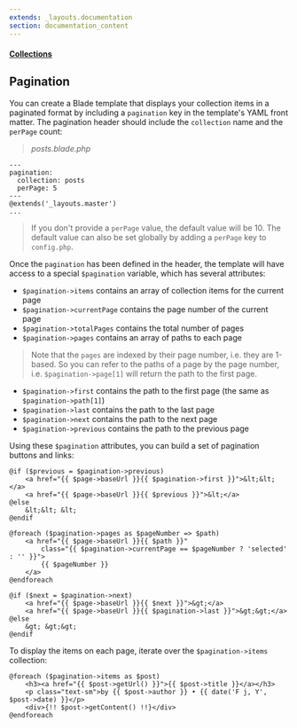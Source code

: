 ```yaml
---
extends: _layouts.documentation
section: documentation_content
---
```


#### [Collections](/docs/collections)
## Pagination

You can create a Blade template that displays your collection items in a paginated format by including a `pagination` key in the template's YAML front matter. The pagination header should include the `collection` name and the `perPage` count:


> _posts.blade.php_

```
---
pagination:
  collection: posts
  perPage: 5
---
@extends('_layouts.master')
...
```

> If you don't provide a `perPage` value, the default value will be 10. The default value can also be set globally by adding a `perPage` key to `config.php`.

Once the `pagination` has been defined in the header, the template will have access to a special `$pagination` variable, which has several attributes:

- `$pagination->items` contains an array of collection items for the current page
- `$pagination->currentPage` contains the page number of the current page
- `$pagination->totalPages` contains the total number of pages
- `$pagination->pages` contains an array of paths to each page
> Note that the `pages` are indexed by their page number, i.e. they are 1-based. So you can refer to the paths of a page by the page number, i.e. `$pagination->page[1]` will return the path to the first page.

- `$pagination->first` contains the path to the first page (the same as `$pagination->path[1]`)
- `$pagination->last` contains the path to the last page
- `$pagination->next` contains the path to the next page
- `$pagination->previous` contains the path to the previous page




Using these `$pagination` attributes, you can build a set of pagination buttons and links:

```
@if ($previous = $pagination->previous)
    <a href="{{ $page->baseUrl }}{{ $pagination->first }}">&lt;&lt;</a>
    <a href="{{ $page->baseUrl }}{{ $previous }}">&lt;</a>
@else
    &lt;&lt; &lt;
@endif

@foreach ($pagination->pages as $pageNumber => $path)
    <a href="{{ $page->baseUrl }}{{ $path }}"
        class="{{ $pagination->currentPage == $pageNumber ? 'selected' : '' }}">
        {{ $pageNumber }}
    </a>
@endforeach

@if ($next = $pagination->next)
    <a href="{{ $page->baseUrl }}{{ $next }}">&gt;</a>
    <a href="{{ $page->baseUrl }}{{ $pagination->last }}">&gt;&gt;</a>
@else
    &gt; &gt;&gt;
@endif
```



To display the items on each page, iterate over the `$pagination->items` collection:

```
@foreach ($pagination->items as $post)
    <h3><a href="{{ $post->getUrl() }}">{{ $post->title }}</a></h3>
    <p class="text-sm">by {{ $post->author }} • {{ date('F j, Y', $post->date) }}</p>
    <div>{!! $post->getContent() !!}</div>
@endforeach
```
